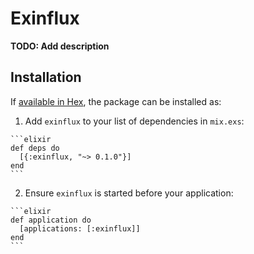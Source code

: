 # Exinflux

**TODO: Add description**

## Installation

If [available in Hex](https://hex.pm/docs/publish), the package can be installed as:

  1. Add `exinflux` to your list of dependencies in `mix.exs`:

    ```elixir
    def deps do
      [{:exinflux, "~> 0.1.0"}]
    end
    ```

  2. Ensure `exinflux` is started before your application:

    ```elixir
    def application do
      [applications: [:exinflux]]
    end
    ```

